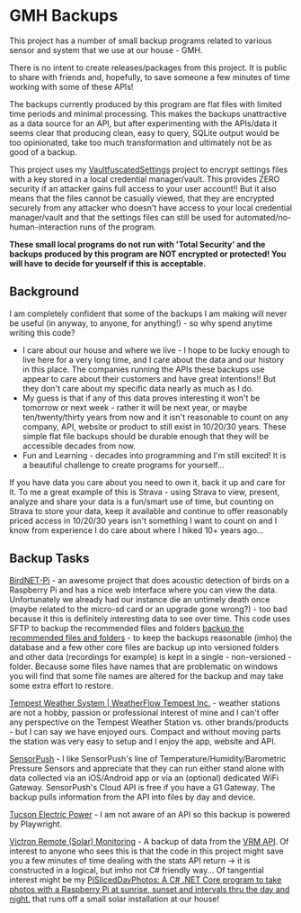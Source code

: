 # GMH Backups

This project has a number of small backup programs related to various sensor and system that we use at our house - GMH.

There is no intent to create releases/packages from this project. It is public to share with friends and, hopefully, to save someone a few minutes of time working with some of these APIs!

The backups currently produced by this program are flat files with limited time periods and minimal processing. This makes the backups unattractive as a data source for an API, but after experimenting with the APIs/data it seems clear that producing clean, easy to query, SQLite output would be too opinionated, take too much transformation and ultimately not be as good of a backup.

This project uses my [VaultfuscatedSettings](https://github.com/cmiles/VaultfuscatedSettings) project to encrypt settings files with a key stored in a local credential manager/vault. This provides ZERO security if an attacker gains full access to your user account!! But it also means that the files cannot be casually viewed, that they are encrypted securely from any attacker who doesn't have access to your local credential manager/vault and that the settings files can still be used for automated/no-human-interaction runs of the program.

**These small local programs do not run with 'Total Security' and the backups produced by this program are NOT encrypted or protected! You will have to decide for yourself if this is acceptable.**

## Background

I am completely confident that some of the backups I am making will never be useful (in anyway, to anyone, for anything!) - so why spend anytime writing this code?
 - I care about our house and where we live - I hope to be lucky enough to live here for a very long time, and I care about the data and our history in this place. The companies running the APIs these backups use appear to care about their customers and have great intentions!! But they don't care about my specific data nearly as much as I do.
 - My guess is that if any of this data proves interesting it won't be tomorrow or next week - rather it will be next year, or maybe ten/twenty/thirty years from now and it isn't reasonable to count on any company, API, website or product to still exist in 10/20/30 years. These simple flat file backups should be durable enough that they will be accessible decades from now.
 - Fun and Learning - decades into programming and I'm still excited! It is a beautiful challenge to create programs for yourself... 

If you have data you care about you need to own it, back it up and care for it. To me a great example of this is Strava - using Strava to view, present, analyze and share your data is a fun/smart use of time, but counting on Strava to store your data, keep it available and continue to offer reasonably priced access in 10/20/30 years isn't something I want to count on and I know from experience I do care about where I hiked 10+ years ago...

## Backup Tasks

[BirdNET-Pi](https://github.com/mcguirepr89/BirdNET-Pi) - an awesome project that does acoustic detection of birds on a Raspberry Pi and has a nice web interface where you can view the data. Unfortunately we already had our instance die an untimely death once (maybe related to the micro-sd card or an upgrade gone wrong?) - too bad because it this is definitely interesting data to see over time. This code uses SFTP to backup the recommended files and folders [backup the recommended files and folders](https://github.com/mcguirepr89/BirdNET-Pi/wiki/Backup-and-Restore-the-Database) - to keep the backups reasonable (imho) the database and a few other core files are backup up into versioned folders and other data (recordings for example) is kept in a single - non-versioned - folder. Because some files have names that are problematic on windows you will find that some file names are altered for the backup and may take some extra effort to restore.

[Tempest Weather System | WeatherFlow Tempest Inc.](https://weatherflow.com/tempest-home-weather-system/) - weather stations are not a hobby, passion or professional interest of mine and I can't offer any perspective on the Tempest Weather Station vs. other brands/products - but I can say we have enjoyed ours. Compact and without moving parts the station was very easy to setup and I enjoy the app, website and API.

[SensorPush](https://www.sensorpush.com/) - I like SensorPush's line of Temperature/Humidity/Barometric Pressure Sensors and appreciate that they can run either stand alone with data collected via an iOS/Android app or via an (optional) dedicated WiFi Gateway. SensorPush's Cloud API is free if you have a G1 Gateway. The backup pulls information from the API into files by day and device.

[Tucson Electric Power](https://www.tep.com/) - I am not aware of an API so this backup is powered by Playwright.

[Victron Remote (Solar) Monitoring](https://www.victronenergy.com/vrm-portal/vrm/downloads) - A backup of data from the [VRM API](https://vrm-api-docs.victronenergy.com/#/). Of interest to anyone who sees this is that the code in this project might save you a few minutes of time dealing with the stats API return -> it is constructed in a logical, but imho not C# friendly way... Of tangential interest might be my [PiSlicedDayPhotos: A C# .NET Core program to take photos with a Raspberry Pi at sunrise, sunset and intervals thru the day and night.](https://github.com/cmiles/PiSlicedDayPhotos) that runs off a small solar installation at our house!
